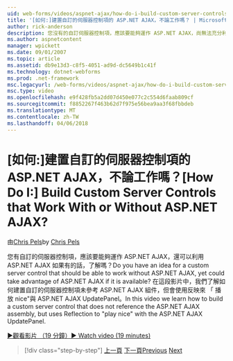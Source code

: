 ```yaml
---
uid: web-forms/videos/aspnet-ajax/how-do-i-build-custom-server-controls-that-work-with-or-without-aspnet-ajax
title: '[如何:]建置自訂的伺服器控制項的 ASP.NET AJAX，不論工作嗎？ | Microsoft Docs'
author: rick-anderson
description: 您沒有的自訂伺服器控制項，應該要能夠運作 ASP.NET AJAX，尚無法充分利用 ASP.NET AJAX 如果使用了解...
ms.author: aspnetcontent
manager: wpickett
ms.date: 09/01/2007
ms.topic: article
ms.assetid: db9e13d3-c8f5-4051-ad9d-dc5649b1c41f
ms.technology: dotnet-webforms
ms.prod: .net-framework
msc.legacyurl: /web-forms/videos/aspnet-ajax/how-do-i-build-custom-server-controls-that-work-with-or-without-aspnet-ajax
msc.type: video
ms.openlocfilehash: e9f428fb5a2dd07d450e077c2c554d6faab809cf
ms.sourcegitcommit: f8852267f463b62d7f975e56bea9aa3f68fbbdeb
ms.translationtype: MT
ms.contentlocale: zh-TW
ms.lasthandoff: 04/06/2018
---
```

<a name="how-do-i-build-custom-server-controls-that-work-with-or-without-aspnet-ajax"></a><span data-ttu-id="6cdeb-104">[如何:]建置自訂的伺服器控制項的 ASP.NET AJAX，不論工作嗎？</span><span class="sxs-lookup"><span data-stu-id="6cdeb-104">[How Do I:] Build Custom Server Controls that Work With or Without ASP.NET AJAX?</span></span>
====================
<span data-ttu-id="6cdeb-105">由[Chris Pels](https://twitter.com/chrispels)</span><span class="sxs-lookup"><span data-stu-id="6cdeb-105">by [Chris Pels](https://twitter.com/chrispels)</span></span>

<span data-ttu-id="6cdeb-106">您有自訂的伺服器控制項，應該要能夠運作 ASP.NET AJAX，還可以利用 ASP.NET AJAX 如果有的話，了解嗎？</span><span class="sxs-lookup"><span data-stu-id="6cdeb-106">Do you have an idea for a custom server control that should be able to work without ASP.NET AJAX, yet could take advantage of ASP.NET AJAX if it is available?</span></span> <span data-ttu-id="6cdeb-107">在這段影片中，我們了解如何建置自訂的伺服器控制項未參考 ASP.NET AJAX 組件，但會使用反映來 「 播放 nice"與 ASP.NET AJAX UpdatePanel。</span><span class="sxs-lookup"><span data-stu-id="6cdeb-107">In this video we learn how to build a custom server control that does not reference the ASP.NET AJAX assembly, but uses Reflection to "play nice" with the ASP.NET AJAX UpdatePanel.</span></span>

[<span data-ttu-id="6cdeb-108">&#9654;觀看影片 （19 分鐘）</span><span class="sxs-lookup"><span data-stu-id="6cdeb-108">&#9654; Watch video (19 minutes)</span></span>](https://channel9.msdn.com/Blogs/ASP-NET-Site-Videos/how-do-i-build-custom-server-controls-that-work-with-or-without-aspnet-ajax)

> [!div class="step-by-step"]
> <span data-ttu-id="6cdeb-109">[上一頁](how-do-i-create-an-aspnet-ajax-extender-from-scratch.md)
> [下一頁](how-do-i-associate-ajax-client-behavior-with-an-aspnet-server-control.md)</span><span class="sxs-lookup"><span data-stu-id="6cdeb-109">[Previous](how-do-i-create-an-aspnet-ajax-extender-from-scratch.md)
[Next](how-do-i-associate-ajax-client-behavior-with-an-aspnet-server-control.md)</span></span>
